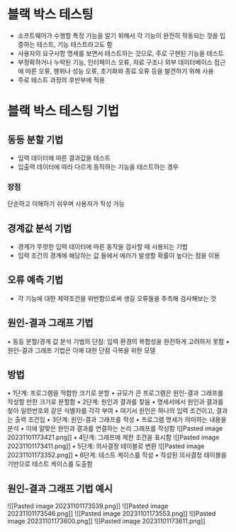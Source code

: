 # 블랙 박스 테스팅
- 소프트웨어가 수행할 특정 기능을 알기 위해서 각 기능이 완전히 작동되는 것을 입증하는 테스트, 기능 테스트라고도 함
- 사용자의 요구사항 명세를 보면서 테스트하는 것으로, 주로 구현된 기능을 테스트
- 부정확하거나 누락된 기능, 인터페이스 오류, 자료 구조나 외부 데이터베이스 접근에 따른 오류, 행위나 성능 오류, 초기화와 종료 오류 등을 발견하기 위해 사용
- 주로 테스트 과정의 후반부에 적용

# 블랙 박스 테스팅 기법
## 동등 분할 기법
- 입력 데이터에 따른 결과값을 테스트
- 입출력 데이터에 따라 다르게 동작하는 기능을 테스트하는 경우
### 장점
단순하고 이해하기 쉬우며 사용자가 작성 가능
## 경계값 분석 기법
- 경계가 뚜렷한 입력 데이터에 따른 동작을 검사할 때 사용되는 기법 
- 입력 조건의 경계에 해당하는 값 들에서 에러가 발생할 확률이 높다는 점을 이용
## 오류 예측 기법
- 각 기능에 대한 제약조건을 위반함으로써 생길 오류들을 추측해 검사해보는 것
## 원인-결과 그래프 기법
• 동등 분할/경계 값 분석 기법의 단점: 입력 환경의 복합성을 완전하게 고려하지 못함 
• 원인-결과 그래프 기법은 이에 대한 단점 극복을 위한 모델
## 방법
• 1단계: 프로그램을 적합한 크기로 분할 
	• 규모가 큰 프로그램은 원인-결과 그래프를 작성할 만한 크기로 분할함 
• 2단계: 원인과 결과를 찾음
	• 명세서에서 원인과 결과를 찾아 일련번호와 같은 식별자를 각각 부여 • 여기서 원인은 하나의 입력 조건이고, 결과는 출력 조건임 
• 3단계: 원인-결과 그래프를 작성 
	• 프로그램 명세가 의미하는 내용을 분석 
	• 이에 알맞은 원인과 결과를 연결하는 논리 그래프를 작성함
![[Pasted image 20231101173421.png]]
• 4단계: 그래프에 제한 조건을 표시함
![[Pasted image 20231101173411.png]]
• 5단계: 의사결정 테이블로 변환
![[Pasted image 20231101173352.png]]
• 6단계: 테스트 케이스를 작성
	• 작성된 의사결정 테이블을 기반으로 테스트 케이스를 도출함
## 원인-결과 그래프 기법 예시
![[Pasted image 20231101173539.png]]
![[Pasted image 20231101173546.png]]
![[Pasted image 20231101173553.png]]
![[Pasted image 20231101173600.png]]
![[Pasted image 20231101173611.png]]


